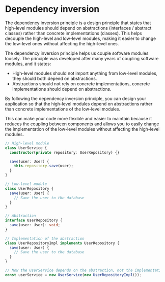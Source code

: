 # Dependency inversion

The dependency inversion principle is a design principle that states that high-level modules should depend on abstractions (interfaces / abstract classes) rather than concrete implementations (classes). This helps decouple the high-level and low-level modules, making it easier to change the low-level ones without affecting the high-level ones.

The dependency inversion principle helps us couple software modules loosely. The principle was developed after many years of coupling software modules, and it states:

- High-level modules should not import anything from low-level modules, they should both depend on abstractions.
- Abstractions should not rely on concrete implementations, concrete implementations should depend on abstractions.

By following the dependency inversion principle, you can design your application so that the high-level modules depend on abstractions rather than concrete implementations of the low-level modules.

This can make your code more flexible and easier to maintain because it reduces the coupling between components and allows you to easily change the implementation of the low-level modules without affecting the high-level modules.

```typescript
// High-level module
class UserService {
  constructor(private repository: UserRepository) {}

  save(user: User) {
    this.repository.save(user);
  }
}

// Low-level module
class UserRepository {
  save(user: User) {
    // Save the user to the database
  }
}

// Abstraction
interface UserRepository {
  save(user: User): void;
}

// Implementation of the abstraction
class UserRepositoryImpl implements UserRepository {
  save(user: User) {
    // Save the user to the database
  }
}

// Now the UserService depends on the abstraction, not the implementation
const userService = new UserService(new UserRepositoryImpl());
```
